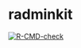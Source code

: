 # radminkit

<!-- badges: start -->
[![R-CMD-check](https://github.com/JoshuaSturm/radminkit/workflows/R-CMD-check/badge.svg)](https://github.com/JoshuaSturm/radminkit/actions)
<!-- badges: end -->
